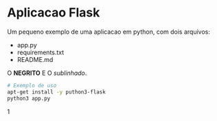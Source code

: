 # Aplicacao Flask

Um pequeno exemplo de uma aplicacao em python, com dois arquivos:

- app.py
- requirements.txt
- README.md

O **NEGRITO** E O *sublinhado*.

```bash
# Exemplo de uso
apt-get install -y puthon3-flask
python3 app.py
```


1
